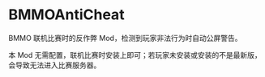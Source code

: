 # BMMOAntiCheat

BMMO 联机比赛时的反作弊 Mod，检测到玩家非法行为时自动公屏警告。

本 Mod 无需配置，联机比赛时安装上即可；若玩家未安装或安装的不是最新版，会导致无法进入比赛服务器。
